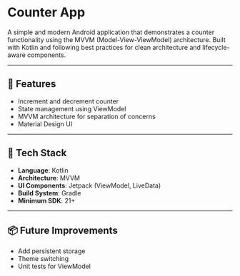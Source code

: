# Counter App

A simple and modern Android application that demonstrates a counter functionality using the MVVM (Model-View-ViewModel) architecture. 
Built with Kotlin and following best practices for clean architecture and lifecycle-aware components.

---

## 📱 Features

- Increment and decrement counter
- State management using ViewModel
- MVVM architecture for separation of concerns
- Material Design UI

---

## 🧱 Tech Stack

- **Language**: Kotlin
- **Architecture**: MVVM
- **UI Components**: Jetpack (ViewModel, LiveData)
- **Build System**: Gradle
- **Minimum SDK**: 21+

---

## 📦 Future Improvements

- Add persistent storage
- Theme switching 
- Unit tests for ViewModel
